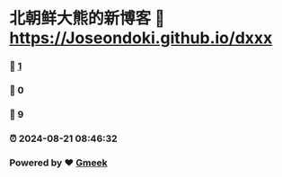 # 北朝鲜大熊的新博客 :link: https://Joseondoki.github.io/dxxx 
### :page_facing_up: [1](https://Joseondoki.github.io/dxxx/tag.html) 
### :speech_balloon: 0 
### :hibiscus: 9 
### :alarm_clock: 2024-08-21 08:46:32 
### Powered by :heart: [Gmeek](https://github.com/Meekdai/Gmeek)
